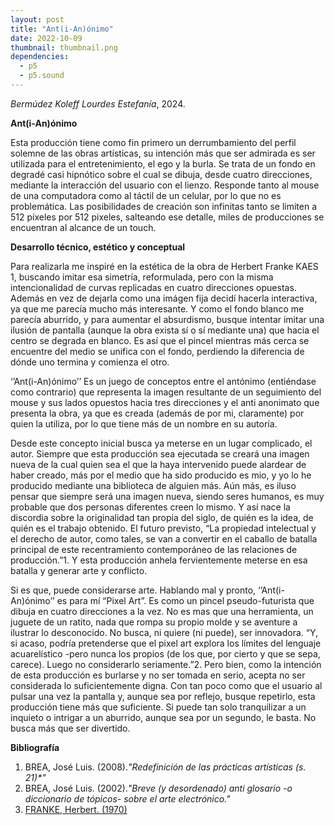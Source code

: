 ```yaml
---
layout: post
title: "Ant(i-An)ónimo"
date: 2022-10-09
thumbnail: thumbnail.png
dependencies:
  - p5
  - p5.sound
---
```


<div id="div-sketch">
  <script type="text/javascript" src="sketch.js"></script>
</div>

_Bermúdez Koleff Lourdes Estefanía_, 2024.

**Ant(i-An)ónimo**

Esta producción tiene como fin primero un derrumbamiento del perfil solemne de las obras artísticas, su intención más que ser admirada es ser utilizada para el entretenimiento, el ego y la burla. Se trata de un fondo en degradé casi hipnótico sobre el cual se dibuja, desde cuatro direcciones, mediante la interacción del usuario con el lienzo. Responde tanto al mouse de una computadora como al táctil de un celular, por lo que no es problemática. Las posibilidades de creación son infinitas tanto se limiten a 512 píxeles por 512 pixeles, salteando ese detalle, miles de producciones se encuentran al alcance de un touch.

**Desarrollo técnico, estético y conceptual**

Para realizarla me inspiré en la estética de la obra de Herbert Franke KAES 1, buscando imitar esa simetría, reformulada, pero con la misma intencionalidad de curvas replicadas en cuatro direcciones opuestas. Además en vez de dejarla como una imágen fija decidí hacerla interactiva, ya que me parecía mucho más interesante. Y como el fondo blanco me parecía aburrido, y para aumentar el absurdismo, busque intentar imitar una ilusión de pantalla (aunque la obra exista sí o sí mediante una) que hacia el centro se degrada en blanco. Es así que el pincel mientras más cerca se encuentre del medio se unifica con el fondo, perdiendo la diferencia de dónde uno termina y comienza el otro. 

‘’Ant(i-An)ónimo’’ Es un juego de conceptos entre el antónimo (entiéndase como contrario) que representa la imagen resultante de un seguimiento del mouse y sus lados opuestos hacia tres direcciones y el anti anonimato que presenta la obra, ya que es creada (además de por mi, claramente) por quien la utiliza, por lo que tiene más de un nombre en su autoría.

Desde este concepto inicial busca ya meterse en un lugar complicado, el autor. Siempre que esta producción sea ejecutada se creará una imagen nueva de la cual quien sea el que la haya intervenido puede alardear de haber creado, más por el medio que ha sido producido es mio, y yo lo he producido mediante una biblioteca de alguien más. Aún más, es iluso pensar que siempre será una imagen nueva, siendo seres humanos, es muy probable que dos personas diferentes creen lo mismo. Y así nace la discordia sobre la originalidad tan propia del siglo, de quién es la idea, de quién es el trabajo obtenido. El futuro previsto, “La propiedad intelectual y el derecho de autor, como tales, se van a convertir en el caballo de batalla principal de este recentramiento contemporáneo de las relaciones de producción.”1. Y esta producción anhela fervientemente meterse en esa batalla y generar arte y conflicto.

Si es que, puede considerarse arte. Hablando mal y pronto, ‘’Ant(i-An)ónimo’’ es para mí “Pixel Art”. Es como un pincel pseudo-futurista que dibuja en cuatro direcciones a la vez. No es mas que una herramienta, un juguete de un ratito, nada que rompa su propio molde y se aventure a ilustrar lo desconocido. No busca, ni quiere (ni puede), ser innovadora. “Y, si acaso, podría pretenderse que el pixel art explora los límites del lenguaje acuarelístico -pero nunca los propios (de los que, por cierto y que se sepa, carece). Luego no considerarlo seriamente.”2. Pero bien, como la intención de esta producción es burlarse y no ser tomada en serio, acepta no ser considerada lo suficientemente digna. Con tan poco como que el usuario al pulsar una vez la pantalla y, aunque sea por reflejo, busque repetirlo, esta producción tiene más que suficiente. Si puede tan solo tranquilizar a un inquieto o intrigar a un aburrido, aunque sea por un segundo, le basta. No busca más que ser divertido. 

**Bibliografía**
1. BREA, José Luis. (2008)._"Redefinición de las prácticas artísticas (s. 21)\*"_
2. BREA, José Luis. (2002)._"Breve (y desordenado) anti glosario -o diccionario de tópicos- sobre el arte electrónico."_
3. [FRANKE, Herbert. (1970)](https://collections.vam.ac.uk/item/O239596/kaes-1-algebraic-curves-print-franke-herbert-w/)
